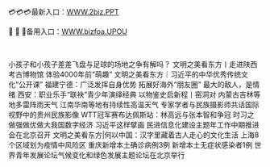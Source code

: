 <p>
	💳💳💳最新入口：<a href="http://www.baidu.com/link?url=6MA2SWnO3Raqke39an_0PUxosM6ZrUGzi1BN9tNnlPW&wd">WWW.2biz.PPT</a> 
	<p>
		🏸
🏸
🏸备用入口：<a href="http://www.baidu.com/link?url=6MA2SWnO3Raqke39an_0PUxosM6ZrUGzi1BN9tNnlPW&wd">WWW.bizfoa.UPOU</a> 
	</p>
	<p>
		<br />
	</p>
	<p>
		小孩子和小孩子差差飞盘与足球的场地之争有解吗？
文明之美看东方丨走进陕西考古博物馆 体验4000年前“萌趣”
文明之美看东方｜习近平的中华优秀传统文化“公开课”
福建宁德：广泛发挥自身优势 拓展好海外“朋友圈”
最大的敌人，是情绪
西安：职业乐手“联袂”青少年演绎经典
以物鉴史启新程丨窑洞对
内蒙古吉林等地多雷阵雨天气 江南华南等地有持续性高温天气
专家学者与民族摄影师共话国际视野中的贵州民族影像
WTT冠军赛布达佩斯站：林高远与张本智和争冠
时习之 做强做优做大我国数字经济 习近平这样擘画
民进信息化建设主题年工作中期推进会在北京召开
文明之美看东方|何以中国：汉字里藏着古人走心的文化生活
上海8个区域划为疫情中风险区
重庆新增本土确诊病例3例 新增本土无症状感染者1例
世界青年发展论坛气候变化和绿色发展主题论坛在北京举行
	</p>
